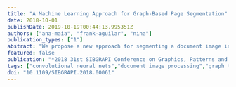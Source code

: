 ```yaml
---
title: "A Machine Learning Approach for Graph-Based Page Segmentation"
date: 2018-10-01
publishDate: 2019-10-19T00:44:13.995351Z
authors: ["ana-maia", "frank-aguilar", "nina"]
publication_types: ["1"]
abstract: "We propose a new approach for segmenting a document image into its page components (e.g. text, graphics and tables). Our approach consists of two main steps. In the first step, a set of scores corresponding to the output of a convolutional neural network, one for each of the possible page component categories, is assigned to each connected component in the document. The labeled connected components define a fuzzy over-segmentation of the page. In the second step, spatially close connected components that are likely to belong to a same page component are grouped together. This is done by building an attributed region adjacency graph of the connected components and modeling the problem as an edge removal problem. Edges are then kept or removed based on a pre-trained classifier. The resulting groups, defined by the connected subgraphs, correspond to the detected page components. We evaluate our method on the ICDAR2009 dataset. Results show that our method effectively segments pages, being able to detect the nine types of page components. Furthermore, as our approach is based on simple machine learning models and graph-based techniques, it should be easily adapted to the segmentation of a variety of document types."
featured: false
publication: "*2018 31st SIBGRAPI Conference on Graphics, Patterns and Images (SIBGRAPI)*"
tags: ["convolutional neural nets","document image processing","graph theory","image segmentation","learning (artificial intelligence)","edge removal problem","close connected components","fuzzy over-segmentation","convolutional neural network","page components detection","document image","machine learning approach","graph-based page segmentation","Image segmentation","Layout","Image edge detection","Machine learning","Training","Page segmentation", "document image", "machine learning", "graph", "connected components classification", "convolutional neural network"]
doi: "10.1109/SIBGRAPI.2018.00061"
---
```


